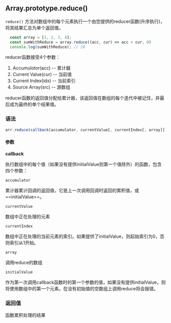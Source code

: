 ## Array.prototype.reduce()

`reduce()` 方法对数组中的每个元素执行一个由您提供的reducer函数(升序执行)，将其结果汇总为单个返回值。

```javascript
  const array = [1, 2, 3, 4];
  const sumWithReduce = array.reduce((acc, cur) => acc + cur, 0)
  console.log(sumWithReduce); // 10
```
reducer函数接受4个参数：
1. Accumulotor(acc) -- 累计器
2. Current Value(cur) -- 当前值
3. Current Index(idx) -- 当前索引
4. Source Array(src) -- 源数组

reducer函数的返回值分配给累计器，该返回值在数组的每个迭代中被记住，并最后成为最终的单个结果值。
### 语法

```javascript
arr.reduce(callback(accumulator, currentValue[, currentIndex[, array]])[, initialValue])
```
#### 参数

**callback**

执行数组中的每个值（如果没有提供initialValue则第一个值除外）的函数，包含四个参数：

`accumulator`

累计器累计回调的返回值，它是上一次调用回调时返回的累积值，或==initialValue==。

`currentValue`

数组中正在处理的元素

`currentIndex`

数组中正在处理的当前元素的索引。如果提供了initialValue，则起始索引为0，否则索引从1开始。

`array`

调用reduce的数组

`initialValue`

作为第一次调用callback函数时的第一个参数的值，如果没有提供initialValue，则将使用数组中的第一个元素。在没有初始值的空数组上调用reduce将会报错。

### 返回值

函数累积处理的结果
